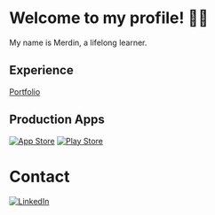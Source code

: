 # Welcome to my profile! 👋🏻

My name is Merdin, a lifelong learner.

## Experience
[Portfolio](https://github.com/merdin/portfolio)

## Production Apps

[![App Store](https://img.shields.io/badge/My%20iOS%20apps-blue?style=for-the-badge&logo=apple)](https://apps.apple.com/nl/developer/merdin-kahrimanovic/id1732308905)
[![Play Store](https://img.shields.io/badge/My%20Android%20apps-green?style=for-the-badge&logo=android)](https://play.google.com/store/apps/developer?id=Merdin+Kahrimanovi%C4%87)

# Contact
[![LinkedIn](https://img.shields.io/badge/LinkedIn%20-%230A66C2.svg?&style=for-the-badge&logo=LinkedIn&logoColor=FFFFFF)](https://www.linkedin.com/in/merdin/) 



